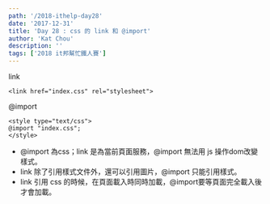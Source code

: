 ```yaml
---
path: '/2018-ithelp-day28'
date: '2017-12-31'
title: 'Day 28 : css 的 link 和 @import'
author: 'Kat Chou'
description: ''
tags: ['2018 it邦幫忙鐵人賽']
---
```


link
```
<link href="index.css" rel="stylesheet">  
```
@import
```
<style type="text/css">  
@import "index.css";  
</style>  
```
*  @import 為css；link 是為當前頁面服務，@import 無法用 js 操作dom改變樣式。
* link 除了引用樣式文件外，還可以引用圖片，@import 只能引用樣式。
*  link 引用 css 的時候，在頁面載入時同時加載，@import要等頁面完全載入後才會加載。

